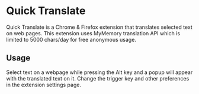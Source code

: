 # Quick Translate
Quick Translate is a Chrome & Firefox extension that translates selected text on web pages.
This extension uses MyMemory translation API which is limited to 5000 chars/day for free anonymous usage.
## Usage
Select text on a webpage while pressing the Alt key and a popup will appear with the translated text on it.
Change the trigger key and other preferences in the extension settings page.
